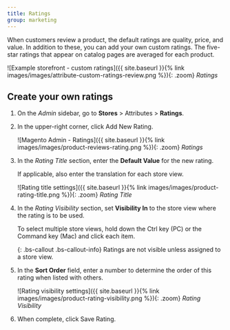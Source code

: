 ```yaml
---
title: Ratings
group: marketing
---
```


When customers review a product, the default ratings are quality, price, and value. In addition to these, you can add your own custom ratings. The five-star ratings that appear on catalog pages are averaged for each product.

![Example storefront - custom ratings]({{ site.baseurl }}{% link images/images/attribute-custom-ratings-review.png %}){: .zoom}
_Ratings_

## Create your own ratings

1. On the _Admin_ sidebar, go to **Stores** > Attributes > **Ratings**.

1. In the upper-right corner, click <span class="btn">Add New Rating</span>.

    ![Magento Admin - Ratings]({{ site.baseurl }}{% link images/images/product-reviews-rating.png %}){: .zoom}
    _Ratings_

1. In the _Rating Title_ section, enter the **Default Value** for the new rating.

   If applicable, also enter the translation for each store view.

    ![Rating title settings]({{ site.baseurl }}{% link images/images/product-rating-title.png %}){: .zoom}
    _Rating Title_

1. In the _Rating Visibility_ section, set **Visibility In** to the store view where the rating is to be used.

   To select multiple store views, hold down the Ctrl key (PC) or the Command key (Mac) and click each item.

   {: .bs-callout .bs-callout-info}
   Ratings are not visible unless assigned to a store view.

1. In the **Sort Order** field, enter a number to determine the order of this rating when listed with others.

    ![Rating visibility settings]({{ site.baseurl }}{% link images/images/product-rating-visibility.png %}){: .zoom}
    _Rating Visibility_

1. When complete, click <span class="btn">Save Rating</span>.

